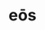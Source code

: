 ---
title: eōs
meaning: them (accusative)
ch: seven
pos: pronoun
abbgender: m.
abbgender2: masc.
gender: masculine
mt: yes
mt5thru7: yes
---